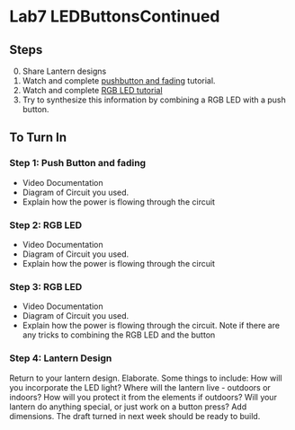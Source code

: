 # Lab7 LEDButtonsContinued

## Steps
0. Share Lantern designs
1. Watch and complete [pushbutton and fading](https://www.bing.com/videos/search?q=led+pushbutton+arduino&docid=608018497184599480&mid=FAD138AB66F7BF64DCBAFAD138AB66F7BF64DCBA&view=detail&FORM=VIRE) tutorial.  
2. Watch and complete [RGB LED tutorial](https://www.bing.com/videos/search?view=detail&mid=7D3161FF20BEC35922AA7D3161FF20BEC35922AA&q=rgb+led+arduino+tutorial&shtp=GetUrl&shid=e922a200-a293-46b9-ac64-24d74e9367f0&shtk=QXJkdWlubyBUdXRvcmlhbDogSG93IHRvIHVzZSBhbiBSR0IgTEVEIHdpdGggQXJkdWluby4%3D&shdk=SW4gdGhpcyB2aWRlbywgd2UgYXJlIGdvaW5nIHRvIHNlZSBob3cgdG8gdXNlIGEgY29tbW9uIGNhdGhvZGUgUkdCIExFRCB3aXRoIEFyZHVpbm8uIC0tLS0tLS0tLS0tLS0tLS0tLS0tIFdIRVJFIFRPIEJVWSAtLS0tLS0tLS0tLS0tLS0tLS0tLSBBcmR1aW5vIFVubzogaHR0cDovL2VkdWM4cy50di9wYXJ0L0FyZHVpbm9Vbm8gUkdCIExFRHM6IGh0dHA6Ly9iaXQubHkvMTBfUkdCX0xFRCBSZXNpc3RvcnM6IGh0dHA6Ly9lZHVjOHMudHYvcGFydC9SZXNpc3RvcnMgV2lyZXM6IGh0dHA6Ly9lZHVjOHMudHYvcGFydC9XaXJlcyBGdWxsIGRpc2Nsb3N1cmU6IEFsbCBvZiB0aGUgbGlua3MgYWJvdmUgYXJlIC4uLg%3D%3D&shhk=w3iTsj6L%2F91rhvvLXnwZ4YwYMxEU4lfw%2FnIl%2FoxYXVk%3D&form=VDSHOT&shth=OSH.%252B692k7AwO3z%252Bb%252FoRftoDmw)
3. Try to synthesize this information by combining a RGB LED with a push button. 
## To Turn In
### Step 1: Push Button and fading
- Video Documentation
- Diagram of Circuit you used. 
- Explain how the power is flowing through the circuit
### Step 2: RGB LED
- Video Documentation
- Diagram of Circuit you used. 
- Explain how the power is flowing through the circuit
### Step 3: RGB LED
- Video Documentation
- Diagram of Circuit you used. 
- Explain how the power is flowing through the circuit. Note if there are any tricks to combining the RGB LED and the button
### Step 4: Lantern Design
Return to your lantern design. Elaborate. Some things to include: How will you incorporate the LED light? Where will the lantern live - outdoors or indoors? How will you protect it from the elements if outdoors? Will your lantern do anything special, or just work on a button press? Add dimensions. The draft turned in next week should be ready to build. 
